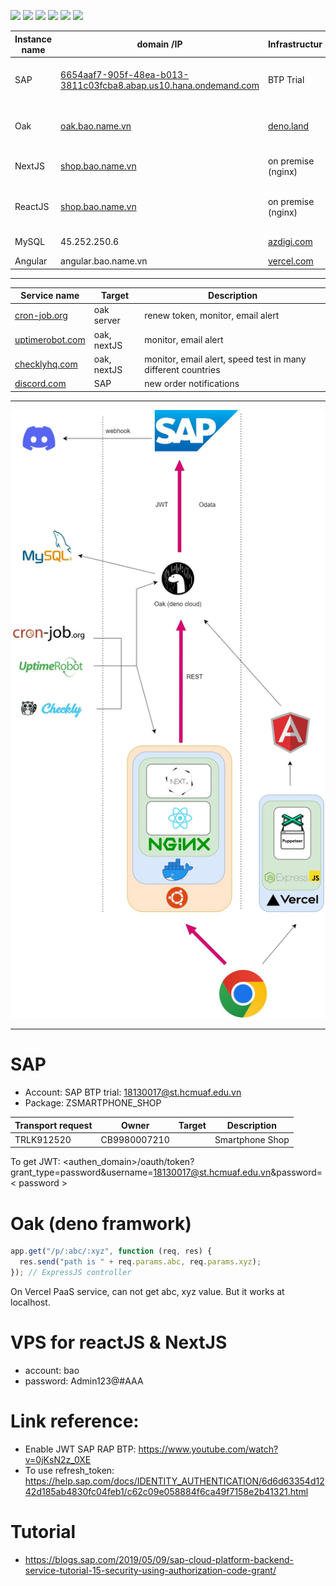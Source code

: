 [![](https://img.shields.io/appveyor/build/gruntjs/grunt)](https://shop.bao.name.vn)
[![](https://img.shields.io/cirrus/github/flutter/flutter)](https://shop.bao.name.vn)
[![](https://img.shields.io/badge/tests-100%25-brightgreen)](https://shop.bao.name.vn)
[![](https://img.shields.io/badge/docs-passing-brightgreen)](https://shop.bao.name.vn)
[![](https://img.shields.io/badge/style-plastic-green.svg?longCache=true&style=plastic)](https://shop.bao.name.vn)
[![](https://img.shields.io/github/stars/badges/shields.svg?style=social)](https://shop.bao.name.vn)

| Instance name | domain /IP                                                                                                                                   | Infrastructur                    | Description                                | Note                        | status  |
| ------------- | -------------------------------------------------------------------------------------------------------------------------------------------- | -------------------------------- | ------------------------------------------ | --------------------------- | ------- |
| SAP           | [6654aaf7-905f-48ea-b013-3811c03fcba8.abap.us10.hana.ondemand.com](https://6654aaf7-905f-48ea-b013-3811c03fcba8.abap.us10.hana.ondemand.com) | BTP Trial                        |                                            | Domain not contain "_-web_" | Online  |
| Oak           | [oak.bao.name.vn](https://oak.bao.name.vn)                                                                                                   | [deno.land](https://deno.land)   | Bypass CORS, Authorization (JWT)           |                             | Online  |
| NextJS        | [shop.bao.name.vn](https://shop.bao.name.vn)                                                                                                 | on premise (nginx)               | Home page, Product detail.                 |                             | Offline |
| ReactJS       | [shop.bao.name.vn](https://shop.bao.name.vn)                                                                                                 | on premise (nginx)               | Profile page, order page, login page, etc. |                             | Offline |
| MySQL         | 45.252.250.6                                                                                                                                 | [azdigi.com](https://azdigi.com) | logger for Oak                             |                             | Online  |
| Angular       | angular.bao.name.vn                                                                                                                          | [vercel.com](https://vercel.com) | beta phase                                 |                             | Online  |

---

| Service name                               | Target      | Description                                                  |
| ------------------------------------------ | ----------- | ------------------------------------------------------------ |
| [cron-job.org](https://cron-job.org)       | oak server  | renew token, monitor, email alert                            |
| [uptimerobot.com](https://uptimerobot.com) | oak, nextJS | monitor, email alert                                         |
| [checklyhq.com](https://checklyhq.com)     | oak, nextJS | monitor, email alert, speed test in many different countries |
| [discord.com](https://discord.com)         | SAP         | new order notifications                                      |

---

![img](https://raw.githubusercontent.com/Thanh-Bao/smartphone_shop/e2222f3b29a3d8b5890258e8d1ae66154ae70959/design_system.jpg?token=GHSAT0AAAAAAB5BBYG3MXSQJVHKWBZEDBBOY6IYYNA)

---

# SAP

- Account: SAP BTP trial: 18130017@st.hcmuaf.edu.vn
- Package: ZSMARTPHONE_SHOP

| Transport request | Owner        | Target | Description     |
| ----------------- | ------------ | ------ | --------------- |
| TRLK912520        | CB9980007210 |        | Smartphone Shop |

To get JWT: <authen_domain>/oauth/token?grant_type=password&username=18130017@st.hcmuaf.edu.vn&password=< password >

# Oak (deno framwork)

```javascript
app.get("/p/:abc/:xyz", function (req, res) {
  res.send("path is " + req.params.abc, req.params.xyz);
}); // ExpressJS controller
```

On Vercel PaaS service, can not get abc, xyz value. But it works at localhost.

# VPS for reactJS & NextJS

- account: bao
- password: Admin123@#AAA

# Link reference:

- Enable JWT SAP RAP BTP: https://www.youtube.com/watch?v=0jKsN2z_0XE
- To use refresh_token: https://help.sap.com/docs/IDENTITY_AUTHENTICATION/6d6d63354d1242d185ab4830fc04feb1/c62c09e058884f6ca49f7158e2b41321.html

# Tutorial

- https://blogs.sap.com/2019/05/09/sap-cloud-platform-backend-service-tutorial-15-security-using-authorization-code-grant/
